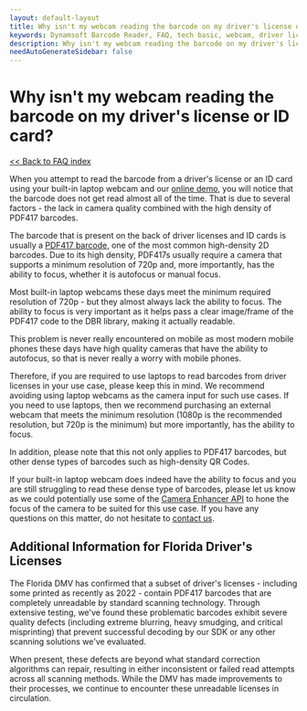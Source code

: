 ```yaml
---
layout: default-layout
title: Why isn't my webcam reading the barcode on my driver's license or ID card?
keywords: Dynamsoft Barcode Reader, FAQ, tech basic, webcam, driver license, ID, florida
description: Why isn't my webcam reading the barcode on my driver's license or ID card?
needAutoGenerateSidebar: false
---
```


# Why isn't my webcam reading the barcode on my driver's license or ID card?

[<< Back to FAQ index](index.md)

When you attempt to read the barcode from a driver's license or an ID card using your built-in laptop webcam and our [online demo](https://demo.dynamsoft.com/barcode-reader-js/), you will notice that the barcode does not get read almost all of the time. That is due to several factors - the lack in camera quality combined with the high density of PDF417 barcodes.

The barcode that is present on the back of driver licenses and ID cards is usually a [PDF417 barcode](https://www.dynamsoft.com/barcode-reader/barcode-types/pdf417/), one of the most common high-density 2D barcodes. Due to its high density, PDF417s usually require a camera that supports a minimum resolution of 720p and, more importantly, has the ability to focus, whether it is autofocus or manual focus.

Most built-in laptop webcams these days meet the minimum required resolution of 720p - but they almost always lack the ability to focus. The ability to focus is very important as it helps pass a clear image/frame of the PDF417 code to the DBR library, making it actually readable.

This problem is never really encountered on mobile as most modern mobile phones these days have high quality cameras that have the ability to autofocus, so that is never really a worry with mobile phones.

Therefore, if you are required to use laptops to read barcodes from driver licenses in your use case, please keep this in mind. We recommend avoiding using laptop webcams as the camera input for such use cases. If you need to use laptops, then we recommend purchasing an external webcam that meets the minimum resolution (1080p is the recommended resolution, but 720p is the minimum) but more importantly, has the ability to focus.

In addition, please note that this not only applies to PDF417 barcodes, but other dense types of barcodes such as high-density QR Codes.

If your built-in laptop webcam does indeed have the ability to focus and you are still struggling to read these dense type of barcodes, please let us know as we could potentially use some of the [Camera Enhancer API]({{site.dce_js_api}}index.html) to hone the focus of the camera to be suited for this use case. If you have any questions on this matter, do not hesitate to [contact us](https://www.dynamsoft.com/contact/).


## Additional Information for Florida Driver's Licenses
The Florida DMV has confirmed that a subset of driver's licenses - including some printed as recently as 2022 - contain PDF417 barcodes that are completely unreadable by standard scanning technology. Through extensive testing, we've found these problematic barcodes exhibit severe quality defects (including extreme blurring, heavy smudging, and critical misprinting) that prevent successful decoding by our SDK or any other scanning solutions we've evaluated.

When present, these defects are beyond what standard correction algorithms can repair, resulting in either inconsistent or failed read attempts across all scanning methods. While the DMV has made improvements to their processes, we continue to encounter these unreadable licenses in circulation.

